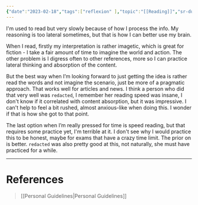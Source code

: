 ```yaml
---
{"date":"2023-02-18","tags":["reflexion" ],"topic":"[[Reading]]","sr-due":"2024-09-23","sr-interval":93,"sr-ease":230,"publish":true,"PassFrontmatter":true}
---
```


I'm used to read but very slowly because of how I process the info. My reasoning is too lateral sometimes, but that is how I can better use my brain. 

When I read, firstly my interpretation is rather imagetic, which is great for fiction - I take a fair amount of time to imagine the world and action. The other problem is I digress often to other references, more so I can practice lateral thinking and absorption of the content.

But the best way when I’m looking forward to just getting the idea is rather read the words and not imagine the scenario, just be more of a pragmatic approach. That works well for articles and news. I think a person who did that very well was `redacted`, I remember her reading speed was insane, I don't know if it correlated with content absorption, but it was impressive. I can't help to feel a bit rushed, almost anxious-like when doing this. I wonder if that is how she got to that point. 

The last option when I’m really pressed for time is speed reading, but that requires some practice yet, I'm terrible at it. I don't see why I would practice this to be honest, maybe for exams that have a crazy time limit. The prior on is better. `redacted` was also pretty good at this, not naturally, she must have practiced for a while.

---
# References
>[[Personal Guidelines\|Personal Guidelines]]